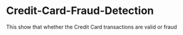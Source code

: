 # Credit-Card-Fraud-Detection
This show that whether the Credit Card transactions are valid or fraud
